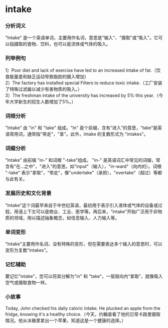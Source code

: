 # intake

### 分析词义

  

"Intake" 是一个英语单词，主要用作名词，意思是"输入"、"摄取"或"吸入"。它可以指摄取的食物、饮料，也可以是流体或气体的吸入。

  

### 列举例句

  

1）Poor diet and lack of exercise have led to an increased intake of fat.（饮食能量差和缺乏运动导致脂肪的摄入增加）  
2）The factory has installed special Filters to reduce toxic intake.（工厂安装了特殊过滤器以减少有害物质的吸入。）  
3）The freshman intake of the university has increased by 5% this year.（今年大学新生的招生人数增加了5%。）

  

### 词根分析

  

"Intake" 由 "in" 和 "take" 组成。"In" 是个前缀，含有“进入”的意思，“take”是英语常用词，通常指"带走"，"拿"。此外，intake 的复数形式为 "intakes"。

  

### 词缀分析

  

"Intake" 由前缀 "in-" 和词根 "-take"组成。 "in-" 是英语词汇中常见的词缀，常含有"在...之中"，"进入"的意思。如"input"（输入），"in-ward"（向内的）。词根 "-take" 表示"拿取"，"带走"，像"undertake"（承担），"overtake"（超过）等都与此有关。

  

### 发展历史和文化背景

  

"Intake"这个词最早来自于中世纪英语，最初用于表示引入液体或气体的设备或过程，用语上下文可以是商业、工业、医学等。再后来，“intake"开始广泛用于非物质的领域，用以描述抽象概念，如信息输入、人力输入等。

  

### 单词变形

  

"Intake"主要用作名词，没有特殊的变形，但在需要表达多个输入的意思时，可以变形为复数“intakes”。

  

### 记忆辅助

  

要记忆"intake"，您可以将其分解为"in" 和 "take"，一层层向内“拿取”，就像吸入空气或摄取食物一样。

  

### 小故事

  

Today, John checked his daily caloric intake. He plucked an apple from the fridge, knowing it's a healthy choice.（今天，约翰查看了他的日常卡路里摄取情况。他从冰箱里拿出一个苹果，知道这是一个健康的选择。）
